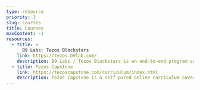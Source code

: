 ```yaml
---
type: resource
priority: 3
slug: courses
title: Courses
maxContent: -1
resources:
  - title: > 
      B9 Labs: Tezos Blockstars
    link: https://tezos.b9lab.com/
    description: B9 Labs / Tezos Blockstars is an end-to-end program supported by experienced tutors at B9lab and designed to provide developers with the knowledge and skills needed to become industry-leading Tezos developers.
  - title: Tezos Capstone 
    link: https://tezoscapstone.com/curriculum/index.html
    description: Tezos Capstone is a self-paced online curriculum covering everything from an introduction to blockchain to building on Tezos and creating your own dApp!
---
```

